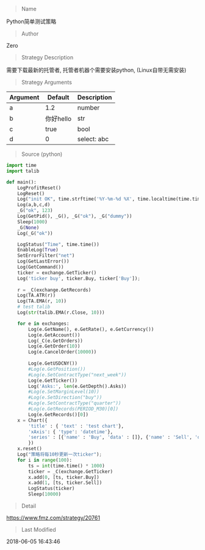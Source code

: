 
> Name

Python简单测试策略

> Author

Zero

> Strategy Description

需要下载最新的托管者, 托管者机器个需要安装python, (Linux自带无需安装)

> Strategy Arguments



|Argument|Default|Description|
|----|----|----|
|a|1.2|number|
|b|你好hello|str|
|c|true|bool|
|d|0|select: abc|def|xxx|


> Source (python)

``` python
import time
import talib

def main():
    LogProfitReset()
    LogReset()
    Log("init OK", time.strftime('%Y-%m-%d %X', time.localtime(time.time())))
    Log(a,b,c,d)
    _G("ok", 123)
    Log(GetPid(), _G(), _G("ok"), _G("dummy"))
    Sleep(1000)
    _G(None)
    Log(_G("ok"))

    LogStatus("Time", time.time())
    EnableLog(True)
    SetErrorFilter("net")
    Log(GetLastError())
    Log(GetCommand())
    ticker = exchange.GetTicker()
    Log('ticker buy', ticker.Buy, ticker['Buy']);
    
    r = _C(exchange.GetRecords)
    Log(TA.ATR(r))
    Log(TA.EMA(r, 10))
    # test talib
    Log(str(talib.EMA(r.Close, 10)))

    for e in exchanges:
        Log(e.GetName(), e.GetRate(), e.GetCurrency())
        Log(e.GetAccount())
        Log(_C(e.GetOrders))
        Log(e.GetOrder(10))
        Log(e.CancelOrder(10000))
 
        Log(e.GetUSDCNY())
        #Log(e.GetPosition())
        #Log(e.SetContractType("next_week"))
        Log(e.GetTicker())
        Log('Asks:', len(e.GetDepth().Asks))
        #Log(e.SetMarginLevel(10))
        #Log(e.SetDirection("buy"))
        #Log(e.SetContractType("quarter"))
        #Log(e.GetRecords(PERIOD_M30)[0])
        Log(e.GetRecords()[0])
    x = Chart({
        'title' : { 'text' : 'test chart'},
        'xAxis': { 'type': 'datetime'},
        'series' : [{'name' : 'Buy', 'data' : []}, {'name' : 'Sell', 'data' : []}]
        })
    x.reset()
    Log("策略将每10秒更新一次ticker");
    for i in range(100):
        ts = int(time.time() * 1000)
        ticker = _C(exchange.GetTicker)
        x.add(0, [ts, ticker.Buy])
        x.add(1, [ts, ticker.Sell])
        LogStatus(ticker)
        Sleep(10000)
```

> Detail

https://www.fmz.com/strategy/20761

> Last Modified

2018-06-05 16:43:46
